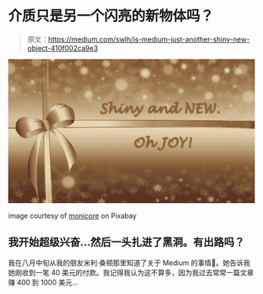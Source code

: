 # 介质只是另一个闪亮的新物体吗？

> 原文：<https://medium.com/swlh/is-medium-just-another-shiny-new-object-410f002ca9e3>

![](img/53093ae16ddb2afde58e9e406d4cfb18.png)

image courtesy of [monicore](https://pixabay.com/en/users/monicore-1499084/) on Pixabay

## 我开始超级兴奋…然后一头扎进了黑洞。有出路吗？

我在八月中旬从我的朋友米利·桑顿那里知道了关于 Medium 的事情💓。她告诉我她刚收到一笔 40 美元的付款。我记得我认为这不算多，因为我过去常常一篇文章赚 400 到 1000 美元…